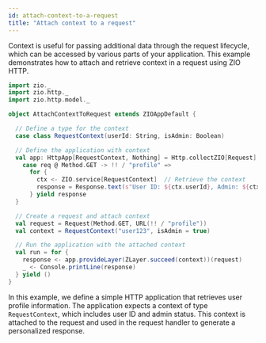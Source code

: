 ```yaml
---
id: attach-context-to-a-request
title: "Attach context to a request"
---
```



Context is useful for passing additional data through the request lifecycle, which can be accessed by various parts of your application. This example demonstrates how to attach and retrieve context in a request using ZIO HTTP.

```scala mdoc:passthrough
import zio._
import zio.http._
import zio.http.model._

object AttachContextToRequest extends ZIOAppDefault {

  // Define a type for the context
  case class RequestContext(userId: String, isAdmin: Boolean)

  // Define the application with context
  val app: HttpApp[RequestContext, Nothing] = Http.collectZIO[Request] {
    case req @ Method.GET -> !! / "profile" =>
      for {
        ctx <- ZIO.service[RequestContext]  // Retrieve the context
        response = Response.text(s"User ID: ${ctx.userId}, Admin: ${ctx.isAdmin}")
      } yield response
  }

  // Create a request and attach context
  val request = Request(Method.GET, URL(!! / "profile"))
  val context = RequestContext("user123", isAdmin = true)

  // Run the application with the attached context
  val run = for {
    response <- app.provideLayer(ZLayer.succeed(context))(request)
    _ <- Console.printLine(response)
  } yield ()
}
```
In this example, we define a simple HTTP application that retrieves user profile information. The application expects a context of type `RequestContext`, which includes user ID and admin status. This context is attached to the request and used in the request handler to generate a personalized response.